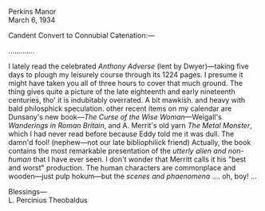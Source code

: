 Perkins Manor  
March 6, 1934

Candent Convert to Connubial Catenation:—

.............

I lately read the celebrated *Anthony Adverse* (lent by Dwyer)—taking five days to plough my leisurely course through its 1224 pages. I presume it might have taken you all of three hours to cover that much ground. The thing gives quite a picture of the late eighteenth and early nineteenth centuries, tho' it is indubitably overrated. A bit mawkish. and heavy with bald philosphick speculation. other recent items on my calendar are Dunsany's new book—*The Curse of the Wise Woman*—Weigall's *Wanderings in Roman Britain*, and A. Merrit's old yarn *The Metal Monster*, which I had never read before because Eddy told me it was dull. The damn'd fool! (nephew—not our late bibliophilick friend) Actually, the book contains the most remarkable presentation of the *utterly alien and non-human* that I have ever seen. I don't wonder that Merritt calls it his "best and worst" production. The human characters are commonplace and wooden—just pulp hokum—but the *scenes and phaenomena* .... oh, boy! ...

Blessings—  
L. Percinius Theobaldus
